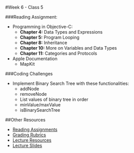 #Week 6 - Class 5

###Reading Assignment:
* Programming in Objective-C:
  * **Chapter 4:** Data Types and Expressions
  * **Chapter 5:** Program Looping
  * **Chapter 8:** Inheritance
  * **Chapter 10:** More on Variables and Data Types
  * **Chapter 11:** Categories and Protocols
* Apple Documentation
  * MapKit


###Coding Challenges
* Implement Binary Search Tree with these functionalities:
  * addNode
  * removeNode
  * List values of binary tree in order
  * minValue/maxValue
  * isBinarySearchTree

##Other Resources
* [Reading Assignments](../../Resources/ra-grading-standard/)
* [Grading Rubrics](../../Resources/)
* [Lecture Resources](lecture/)
* [Lecture Slides]()
